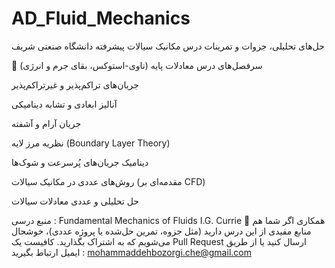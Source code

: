 # AD_Fluid_Mechanics
حل‌های تحلیلی، جزوات و تمرینات درس مکانیک سیالات پیشرفته دانشگاه صنعتی شریف 

📘 سرفصل‌های درس
معادلات پایه (ناوی-استوکس، بقای جرم و انرژی)

جریان‌های تراکم‌پذیر و غیرتراکم‌پذیر

آنالیز ابعادی و تشابه دینامیکی

جریان آرام و آشفته

نظریه مرز لایه (Boundary Layer Theory)

دینامیک جریان‌های پُرسرعت و شوک‌ها

روش‌های عددی در مکانیک سیالات (مقدمه‌ای بر CFD)

حل تحلیلی و عددی معادلات سیالات

منبع درسی : 
Fundamental
Mechanics
of Fluids
I.G. Currie
🤝 همکاری
اگر شما هم منابع مفیدی از این درس دارید (مثل جزوه، تمرین حل‌شده یا پروژه عددی)، خوشحال می‌شویم که به اشتراک بگذارید. کافیست یک Pull Request ارسال کنید یا از طریق ایمیل ارتباط بگیرید : mohammaddehbozorgi.che@gmail.com



